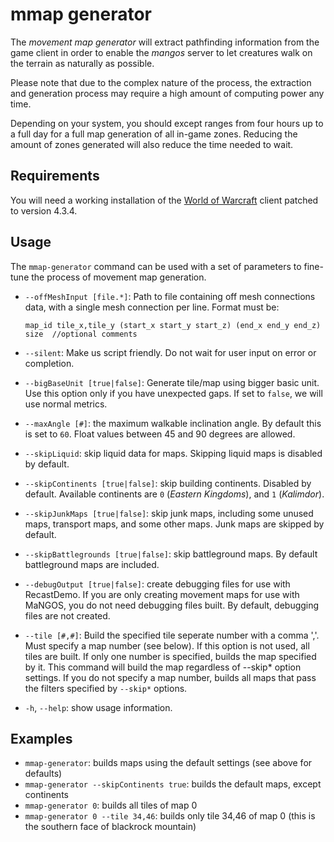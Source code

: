 mmap generator
==============
The *movement map generator* will extract pathfinding information from the
game client in order to enable the *mangos* server to let creatures walk
on the terrain as naturally as possible.

Please note that due to the complex nature of the process, the extraction and
generation process may require a high amount of computing power any time.

Depending on your system, you should except ranges from four hours up to a full
day for a full map generation of all in-game zones. Reducing the amount of zones
generated will also reduce the time needed to wait.

Requirements
------------
You will need a working installation of the [World of Warcraft][1] client patched
to version 4.3.4.

Usage
-----
The `mmap-generator` command can be used with a set of parameters to fine-tune the
process of movement map generation.

* `--offMeshInput [file.*]`: Path to file containing off mesh connections data,
  with a single mesh connection per line. Format must be:

  `map_id tile_x,tile_y (start_x start_y start_z) (end_x end_y end_z) size  //optional comments`

* `--silent`: Make us script friendly. Do not wait for user input on error or
  completion.
* `--bigBaseUnit [true|false]`: Generate tile/map using bigger basic unit. Use this
  option only if you have unexpected gaps. If set to `false`, we will use normal
  metrics.
* `--maxAngle [#]`: the maximum walkable inclination angle. By default this is set
  to `60`. Float values between 45 and 90 degrees are allowed.
* `--skipLiquid`: skip liquid data for maps. Skipping liquid maps is disabled by
  default.
* `--skipContinents [true|false]`: skip building continents. Disabled by default.
  Available continents are `0` (*Eastern Kingdoms*), and `1` (*Kalimdor*).
* `--skipJunkMaps [true|false]`: skip junk maps, including some unused maps,
  transport maps, and some other maps. Junk maps are skipped by default.
* `--skipBattlegrounds [true|false]`: skip battleground maps. By default battleground
  maps are included.
* `--debugOutput [true|false]`: create debugging files for use with RecastDemo. If you
  are only creating movement maps for use with MaNGOS, you do not need debugging
  files built. By default, debugging files are not created.
* `--tile [#,#]`: Build the specified tile seperate number with a comma ','.
  Must specify a map number (see below). If this option is not used, all tiles are
  built. If only one number is specified, builds the map specified by it.
  This command will build the map regardless of --skip* option settings. If you do
  not specify a map number, builds all maps that pass the filters specified by
  `--skip*` options.
* `-h`, `--help`: show usage information.

Examples
--------

* `mmap-generator`: builds maps using the default settings (see above for defaults)
* `mmap-generator --skipContinents true`: builds the default maps, except continents
* `mmap-generator 0`: builds all tiles of map 0
* `mmap-generator 0 --tile 34,46`: builds only tile 34,46 of map 0 (this is the southern face of blackrock mountain)


[1]: http://blizzard.com/games/wow/ "World of Warcraft"
